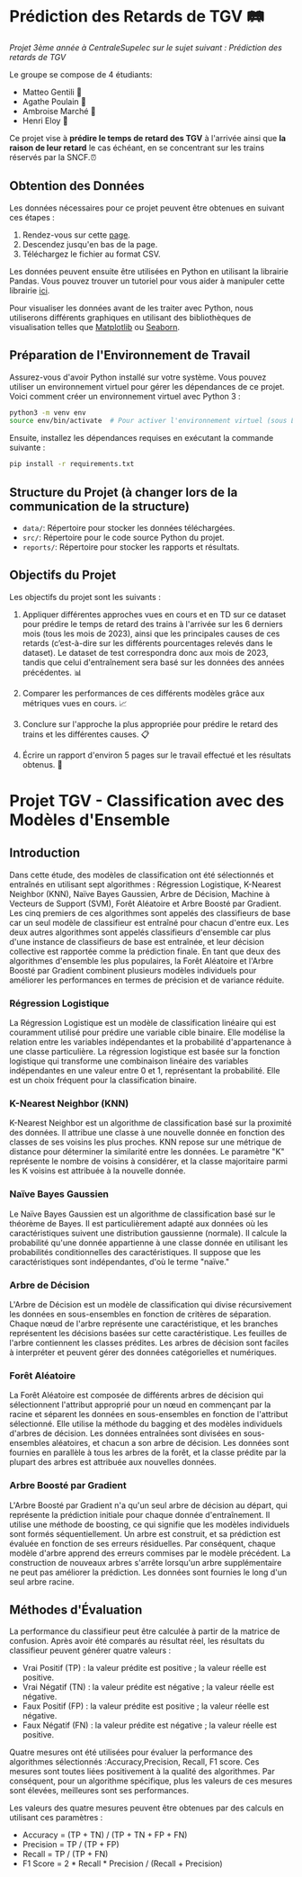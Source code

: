 # Prédiction des Retards de TGV :railway_track:
_Projet 3ème année à CentraleSupelec sur le sujet suivant : Prédiction des retards de TGV_

Le groupe se compose de 4 étudiants: 
  * Matteo Gentili :train2:
  * Agathe Poulain :light_rail:
  * Ambroise Marché :monorail:
  * Henri Eloy :bullettrain_side:

Ce projet vise à **prédire le temps de retard des TGV** à l'arrivée ainsi que **la raison de leur retard** le cas échéant, en se concentrant sur les trains réservés par la SNCF.:alarm_clock:

## Obtention des Données

Les données nécessaires pour ce projet peuvent être obtenues en suivant ces étapes :

1. Rendez-vous sur cette [page](https://www.data.gouv.fr/fr/datasets/regularite-mensuelle-tgv-par-liaisons/).
2. Descendez jusqu'en bas de la page.
3. Téléchargez le fichier au format CSV.

Les données peuvent ensuite être utilisées en Python en utilisant la librairie Pandas. 
Vous pouvez trouver un tutoriel pour vous aider à manipuler cette librairie [ici](https://pandas.pydata.org/docs/).

Pour visualiser les données avant de les traiter avec Python, nous utiliserons différents graphiques en utilisant des bibliothèques de visualisation telles que [Matplotlib](https://matplotlib.org/stable/index.html) ou [Seaborn](https://seaborn.pydata.org/).

## Préparation de l'Environnement de Travail

Assurez-vous d'avoir Python installé sur votre système. Vous pouvez utiliser un environnement virtuel pour gérer les dépendances de ce projet. Voici comment créer un environnement virtuel avec Python 3 :

```bash
python3 -m venv env
source env/bin/activate  # Pour activer l'environnement virtuel (sous Linux/macOS)
```

Ensuite, installez les dépendances requises en exécutant la commande suivante :

```bash
pip install -r requirements.txt
```

## Structure du Projet (à changer lors de la communication de la structure)

- `data/`: Répertoire pour stocker les données téléchargées.
- `src/`: Répertoire pour le code source Python du projet.
- `reports/`: Répertoire pour stocker les rapports et résultats.

## Objectifs du Projet

Les objectifs du projet sont les suivants :

1. Appliquer différentes approches vues en cours et en TD sur ce dataset pour prédire le temps de retard des trains à l'arrivée sur les 6 derniers mois (tous les mois de 2023), ainsi que les principales causes de ces retards (c’est-à-dire sur les différents pourcentages relevés dans le dataset). Le dataset de test correspondra donc aux mois de 2023, tandis que celui d'entraînement sera basé sur les données des années précédentes. :bar_chart:	

2. Comparer les performances de ces différents modèles grâce aux métriques vues en cours. :chart_with_upwards_trend:

3. Conclure sur l'approche la plus appropriée pour prédire le retard des trains et les différentes causes. :clipboard:	

4. Écrire un rapport d'environ 5 pages sur le travail effectué et les résultats obtenus. :page_facing_up:	


# Projet TGV - Classification avec des Modèles d'Ensemble

## Introduction
Dans cette étude, des modèles de classification ont été sélectionnés et entraînés en utilisant sept algorithmes : Régression Logistique, K-Nearest Neighbor (KNN), Naïve Bayes Gaussien, Arbre de Décision, Machine à Vecteurs de Support (SVM), Forêt Aléatoire et Arbre Boosté par Gradient. Les cinq premiers de ces algorithmes sont appelés des classifieurs de base car un seul modèle de classifieur est entraîné pour chacun d'entre eux. Les deux autres algorithmes sont appelés classifieurs d'ensemble car plus d'une instance de classifieurs de base est entraînée, et leur décision collective est rapportée comme la prédiction finale. En tant que deux des algorithmes d'ensemble les plus populaires, la Forêt Aléatoire et l'Arbre Boosté par Gradient combinent plusieurs modèles individuels pour améliorer les performances en termes de précision et de variance réduite.

### Régression Logistique
La Régression Logistique est un modèle de classification linéaire qui est couramment utilisé pour prédire une variable cible binaire. Elle modélise la relation entre les variables indépendantes et la probabilité d'appartenance à une classe particulière. La régression logistique est basée sur la fonction logistique qui transforme une combinaison linéaire des variables indépendantes en une valeur entre 0 et 1, représentant la probabilité. Elle est un choix fréquent pour la classification binaire.

### K-Nearest Neighbor (KNN)
K-Nearest Neighbor est un algorithme de classification basé sur la proximité des données. Il attribue une classe à une nouvelle donnée en fonction des classes de ses voisins les plus proches. KNN repose sur une métrique de distance pour déterminer la similarité entre les données. Le paramètre "K" représente le nombre de voisins à considérer, et la classe majoritaire parmi les K voisins est attribuée à la nouvelle donnée.

### Naïve Bayes Gaussien
Le Naïve Bayes Gaussien est un algorithme de classification basé sur le théorème de Bayes. Il est particulièrement adapté aux données où les caractéristiques suivent une distribution gaussienne (normale). Il calcule la probabilité qu'une donnée appartienne à une classe donnée en utilisant les probabilités conditionnelles des caractéristiques. Il suppose que les caractéristiques sont indépendantes, d'où le terme "naïve."

### Arbre de Décision
L'Arbre de Décision est un modèle de classification qui divise récursivement les données en sous-ensembles en fonction de critères de séparation. Chaque nœud de l'arbre représente une caractéristique, et les branches représentent les décisions basées sur cette caractéristique. Les feuilles de l'arbre contiennent les classes prédites. Les arbres de décision sont faciles à interpréter et peuvent gérer des données catégorielles et numériques.

### Forêt Aléatoire
La Forêt Aléatoire est composée de différents arbres de décision qui sélectionnent l'attribut approprié pour un nœud en commençant par la racine et séparent les données en sous-ensembles en fonction de l'attribut sélectionné. Elle utilise la méthode du bagging et des modèles individuels d'arbres de décision. Les données entraînées sont divisées en sous-ensembles aléatoires, et chacun a son arbre de décision. Les données sont fournies en parallèle à tous les arbres de la forêt, et la classe prédite par la plupart des arbres est attribuée aux nouvelles données.

### Arbre Boosté par Gradient
L'Arbre Boosté par Gradient n'a qu'un seul arbre de décision au départ, qui représente la prédiction initiale pour chaque donnée d'entraînement. Il utilise une méthode de boosting, ce qui signifie que les modèles individuels sont formés séquentiellement. Un arbre est construit, et sa prédiction est évaluée en fonction de ses erreurs résiduelles. Par conséquent, chaque modèle d'arbre apprend des erreurs commises par le modèle précédent. La construction de nouveaux arbres s'arrête lorsqu'un arbre supplémentaire ne peut pas améliorer la prédiction. Les données sont fournies le long d'un seul arbre racine.

## Méthodes d'Évaluation
La performance du classifieur peut être calculée à partir de la matrice de confusion. Après avoir été comparés au résultat réel, les résultats du classifieur peuvent générer quatre valeurs :

- Vrai Positif (TP) : la valeur prédite est positive ; la valeur réelle est positive.
- Vrai Négatif (TN) : la valeur prédite est négative ; la valeur réelle est négative.
- Faux Positif (FP) : la valeur prédite est positive ; la valeur réelle est négative.
- Faux Négatif (FN) : la valeur prédite est négative ; la valeur réelle est positive.

Quatre mesures ont été utilisées pour évaluer la performance des algorithmes sélectionnés :Accuracy,Precision, Recall, F1 score. Ces mesures sont toutes liées positivement à la qualité des algorithmes. Par conséquent, pour un algorithme spécifique, plus les valeurs de ces mesures sont élevées, meilleures sont ses performances.

Les valeurs des quatre mesures peuvent être obtenues par des calculs en utilisant ces paramètres :
- Accuracy = (TP + TN) / (TP + TN + FP + FN)
- Precision = TP / (TP + FP)
- Recall = TP / (TP + FN)
- F1 Score = 2 * Recall * Precision / (Recall + Precision) 

